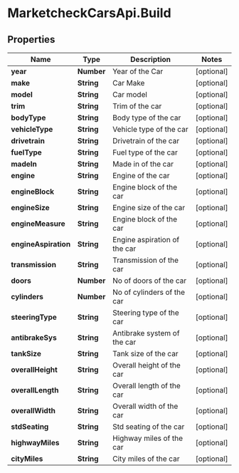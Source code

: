 # MarketcheckCarsApi.Build

## Properties
Name | Type | Description | Notes
------------ | ------------- | ------------- | -------------
**year** | **Number** | Year of the Car | [optional] 
**make** | **String** | Car Make | [optional] 
**model** | **String** | Car model | [optional] 
**trim** | **String** | Trim of the car | [optional] 
**bodyType** | **String** | Body type of the car | [optional] 
**vehicleType** | **String** | Vehicle type of the car | [optional] 
**drivetrain** | **String** | Drivetrain of the car | [optional] 
**fuelType** | **String** | Fuel type of the car | [optional] 
**madeIn** | **String** | Made in of the car | [optional] 
**engine** | **String** | Engine of the car | [optional] 
**engineBlock** | **String** | Engine block of the car | [optional] 
**engineSize** | **String** | Engine size of the car | [optional] 
**engineMeasure** | **String** | Engine block of the car | [optional] 
**engineAspiration** | **String** | Engine aspiration of the car | [optional] 
**transmission** | **String** | Transmission of the car | [optional] 
**doors** | **Number** | No of doors of the car | [optional] 
**cylinders** | **Number** | No of cylinders of the car | [optional] 
**steeringType** | **String** | Steering type of the car | [optional] 
**antibrakeSys** | **String** | Antibrake system of the car | [optional] 
**tankSize** | **String** | Tank size of the car | [optional] 
**overallHeight** | **String** | Overall height of the car | [optional] 
**overallLength** | **String** | Overall length of the car | [optional] 
**overallWidth** | **String** | Overall width of the car | [optional] 
**stdSeating** | **String** | Std seating of the car | [optional] 
**highwayMiles** | **String** | Highway miles of the car | [optional] 
**cityMiles** | **String** | City miles of the car | [optional] 


